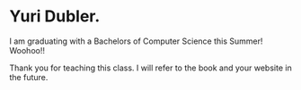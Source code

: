 # Yuri Dubler.

I am graduating with a Bachelors of Computer Science this Summer! Woohoo!!

Thank you for teaching this class. I will refer to the book and your website in the future.
